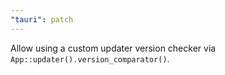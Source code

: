 ```yaml
---
"tauri": patch
---
```


Allow using a custom updater version checker via `App::updater().version_comparator()`.
